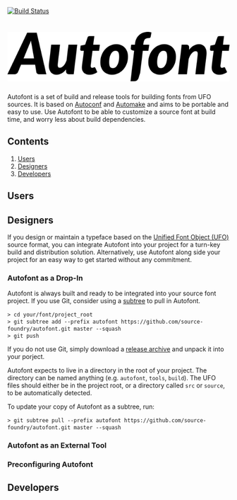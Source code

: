 [![Build Status](https://travis-ci.org/source-foundry/autofont.svg?branch=master)](https://travis-ci.org/source-foundry/autofont)

# ![Autofont](autofont.svg "Autofont Logo")

Autofont is a set of build and release tools for building fonts from UFO
sources.  It is based on
[Autoconf](https://www.gnu.org/software/autoconf/autoconf.html) and
[Automake](https://www.gnu.org/software/automake/) and aims to be portable and
easy to use.  Use Autofont to be able to customize a source font at build time,
and worry less about build dependencies.

## Contents

1. [Users](#users)
2. [Designers](#designers)
3. [Developers](#developers)

## Users

## Designers

If you design or maintain a typeface based on the [Unified Font Object
(UFO)](http://unifiedfontobject.org/) source format, you can integrate Autofont
into your project for a turn-key build and distribution solution.
Alternatively, use Autofont along side your project for an easy way to get
started without any commitment.

### Autofont as a Drop-In

Autofont is always built and ready to be integrated into your source font
project.  If you use Git, consider using a
[subtree](https://www.atlassian.com/blog/git/alternatives-to-git-submodule-git-subtree)
to pull in Autofont.

```
> cd your/font/project_root
> git subtree add --prefix autofont https://github.com/source-foundry/autofont.git master --squash
> git push
```

If you do not use Git, simply download a [release
archive](https://github.com/source-foundry/autofont/releases) and unpack it
into your porject.

Autofont expects to live in a directory in the root of your project.  The
directory can be named anything (e.g. `autofont`, `tools`, `build`).  The UFO
files should either be in the project root, or a directory called `src` or
`source`, to be automatically detected.

To update your copy of Autofont as a subtree, run:

```
> git subtree pull --prefix autofont https://github.com/source-foundry/autofont.git master --squash
```

### Autofont as an External Tool

### Preconfiguring Autofont

## Developers
